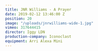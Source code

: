 ```yaml
---
title: JNR Williams - A Prayer
date: 2019-02-12 13:46:00 Z
position: 20
image: "/uploads/jnrwilliams-wide-1.jpg"
vimeo: 317644415
director: Iggy LDN
production-company: Iconoclast
equipment: Arri Alexa Mini
---
```


